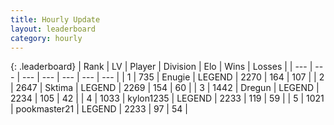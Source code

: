 ```yaml
---
title: Hourly Update
layout: leaderboard
category: hourly
---
```


{: .leaderboard}
| Rank | LV | Player | Division | Elo | Wins | Losses |
| --- | --- | --- | --- | --- | --- | --- |
| <span data-change="0">1</span> | 735 | <span title="ID: 623502">Enugie</span> | LEGEND | <span data-change="0">2270</span> | <span data-change="0">164</span> | <span data-change="0">107</span> |
| <span data-change="0">2</span> | 2647 | <span title="ID: 353063">Sktima</span> | LEGEND | <span data-change="0">2269</span> | <span data-change="0">154</span> | <span data-change="0">60</span> |
| <span data-change="0">3</span> | 1442 | <span title="ID: 337810">Dregun</span> | LEGEND | <span data-change="0">2234</span> | <span data-change="0">105</span> | <span data-change="0">42</span> |
| <span data-change="1">4</span> | 1033 | <span title="ID: 222362">kylon1235</span> | LEGEND | <span data-change="0">2233</span> | <span data-change="0">119</span> | <span data-change="0">59</span> |
| <span data-change="1">5</span> | 1021 | <span title="ID: 652474">pookmaster21</span> | LEGEND | <span data-change="0">2233</span> | <span data-change="0">97</span> | <span data-change="0">54</span> |